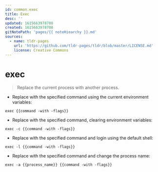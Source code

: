 ```yaml
---
id: common.exec
title: Exec
desc: ''
updated: 1615663978708
created: 1615663978708
gitNotePath: 'pages/{{ noteHiearchy }}.md'
sources:
  - name: tldr-pages
    url: 'https://github.com/tldr-pages/tldr/blob/master/LICENSE.md'
    license: Creative Commons
---
```

# exec

> Replace the current process with another process.

- Replace with the specified command using the current environment variables:

`exec {{command -with -flags}}`

- Replace with the specified command, clearing environment variables:

`exec -c {{command -with -flags}}`

- Replace with the specified command and login using the default shell:

`exec -l {{command -with -flags}}`

- Replace with the specified command and change the process name:

`exec -a {{process_name}} {{command -with -flags}}`


